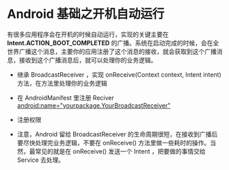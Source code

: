 # Android 基础之开机自动运行

有很多应用程序会在开机的时候自动运行，实现的关键主要在 **Intent.ACTION_BOOT_COMPLETED** 的广播。系统在启动完成的时候，会在全世界广播这个消息，主要你的应用注册了这个消息的接收，就会获取到这个广播消息，接收到这个广播消息后，就可以处理你的业务逻辑。

 - 继承 BroadcastReceiver ，实现 onReceive(Context context, Intent intent) 方法，在方法里处理你的业务逻辑

 - 在 AndroidManifest 里注册 Reciver
    <android:name="yourpackage.YourBroadcastReceiver">
        <intent-filter>
            <action android:name="android.intent.action.BOOT_COMPLETED" />
        <intent-filter>
    </receiver>

 - 注册权限 <uses-permission android:name=”android.permission.RECEIVE_BOOT_COMPLETED” /> 

 - 注意，Android 留给 BroadcastReceiver 的生命周期很短，在接收到广播后要尽快处理完业务逻辑，不要在 onReceive() 方法里做一些耗时的操作。当然，最常见的就是在 onReceive() 发送一个 Intent ，把要做的事情交给 Service 去处理。